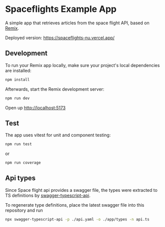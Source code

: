 # Spaceflights Example App

A simple app that retrieves articles from the space flight API, based on [Remix](https://remix.run).

Deployed version: https://spaceflights-nu.vercel.app/

## Development

To run your Remix app locally, make sure your project's local dependencies are installed:

```sh
npm install
```

Afterwards, start the Remix development server:

```sh
npm run dev
```

Open up [http://localhost:5173](http://localhost:5173)

## Test

The app uses vitest for unit and component testing:

```sh
npm run test
```

or

```sh
npm run coverage
```

## Api types

Since Space flight api provides a swagger file, the types were extracted to TS definitions by [swagger-typescript-api](https://www.npmjs.com/package/swagger-typescript-api).

To regenerate type definitions, place the latest swagger file into this repository and run

```sh
npx swagger-typescript-api -p ./api.yaml -o ./app/types -n api.ts
```
